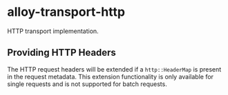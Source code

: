 # alloy-transport-http

HTTP transport implementation.

## Providing HTTP Headers
The HTTP request headers will be extended if a `http::HeaderMap` is present in the request metadata. This extension functionality is only available for single requests and is not supported for batch requests.